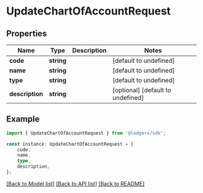 # UpdateChartOfAccountRequest


## Properties

Name | Type | Description | Notes
------------ | ------------- | ------------- | -------------
**code** | **string** |  | [default to undefined]
**name** | **string** |  | [default to undefined]
**type** | **string** |  | [default to undefined]
**description** | **string** |  | [optional] [default to undefined]

## Example

```typescript
import { UpdateChartOfAccountRequest } from '@ledgerx/sdk';

const instance: UpdateChartOfAccountRequest = {
    code,
    name,
    type,
    description,
};
```

[[Back to Model list]](../README.md#documentation-for-models) [[Back to API list]](../README.md#documentation-for-api-endpoints) [[Back to README]](../README.md)

